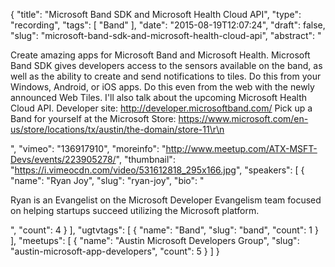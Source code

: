 {
  "title": "Microsoft Band SDK and Microsoft Health Cloud API",
  "type": "recording",
  "tags": [
    "Band"
  ],
  "date": "2015-08-19T12:07:24",
  "draft": false,
  "slug": "microsoft-band-sdk-and-microsoft-health-cloud-api",
  "abstract": "<p>Create amazing apps for Microsoft Band and Microsoft Health. Microsoft Band SDK gives developers access to the sensors available on the band, as well as the ability to create and send notifications to tiles. Do this from your Windows, Android, or iOS apps. Do this even from the web with the newly announced Web Tiles. I'll also talk about the upcoming Microsoft Health Cloud API. Developer site: http://developer.microsoftband.com/ Pick up a Band for yourself at the Microsoft Store: https://www.microsoft.com/en-us/store/locations/tx/austin/the-domain/store-11\r\n</p>",
  "vimeo": "136917910",
  "moreinfo": "http://www.meetup.com/ATX-MSFT-Devs/events/223905278/",
  "thumbnail": "https://i.vimeocdn.com/video/531612818_295x166.jpg",
  "speakers": [
    {
      "name": "Ryan Joy",
      "slug": "ryan-joy",
      "bio": "<p>Ryan is an Evangelist on the Microsoft Developer Evangelism team focused on helping startups succeed utilizing the Microsoft platform. </p>",
      "count": 4
    }
  ],
  "ugtvtags": [
    {
      "name": "Band",
      "slug": "band",
      "count": 1
    }
  ],
  "meetups": [
    {
      "name": "Austin Microsoft Developers Group",
      "slug": "austin-microsoft-app-developers",
      "count": 5
    }
  ]
}
